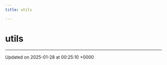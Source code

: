 ```yaml
---
title: utils

---
```


# utils








-------------------------------

Updated on 2025-01-28 at 00:25:10 +0000